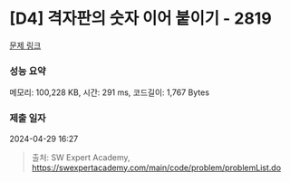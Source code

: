# [D4] 격자판의 숫자 이어 붙이기 - 2819 

[문제 링크](https://swexpertacademy.com/main/code/problem/problemDetail.do?contestProbId=AV7I5fgqEogDFAXB) 

### 성능 요약

메모리: 100,228 KB, 시간: 291 ms, 코드길이: 1,767 Bytes

### 제출 일자

2024-04-29 16:27



> 출처: SW Expert Academy, https://swexpertacademy.com/main/code/problem/problemList.do